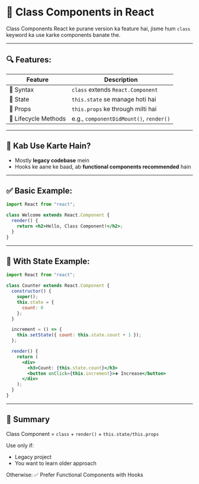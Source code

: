 # 🧱 Class Components in React

Class Components React ke purane version ka feature hai, jisme hum `class` keyword ka use karke components banate the.

---

## 🔍 Features:

| Feature              | Description                            |
|----------------------|----------------------------------------|
| 🔹 Syntax             | `class` extends `React.Component`      |
| 🔹 State              | `this.state` se manage hoti hai        |
| 🔹 Props              | `this.props` ke through milti hai      |
| 🔹 Lifecycle Methods  | e.g., `componentDidMount()`, `render()`|

---

## 🧠 Kab Use Karte Hain?

- Mostly **legacy codebase** mein
- Hooks ke aane ke baad, ab **functional components recommended** hain

---

## ✅ Basic Example:

```jsx
import React from "react";

class Welcome extends React.Component {
  render() {
    return <h2>Hello, Class Component!</h2>;
  }
}
```

---

## 🔄 With State Example:

```jsx
import React from "react";

class Counter extends React.Component {
  constructor() {
    super();
    this.state = {
      count: 0
    };
  }

  increment = () => {
    this.setState({ count: this.state.count + 1 });
  };

  render() {
    return (
      <div>
        <h3>Count: {this.state.count}</h3>
        <button onClick={this.increment}>➕ Increase</button>
      </div>
    );
  }
}
```

---

## 📌 Summary

Class Component = `class` + `render()` + `this.state/this.props`

Use only if:
- Legacy project
- You want to learn older approach

Otherwise:
✅ Prefer Functional Components with Hooks
